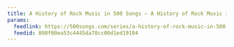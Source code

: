 ```yaml
---
title: A History of Rock Music in 500 Songs – A History of Rock Music in 500 Songs
params:
  feedlink: https://500songs.com/series/a-history-of-rock-music-in-500-songs/feed/
  feedid: 800f00ea53c4445da78cc00d1ed19104
---
```

